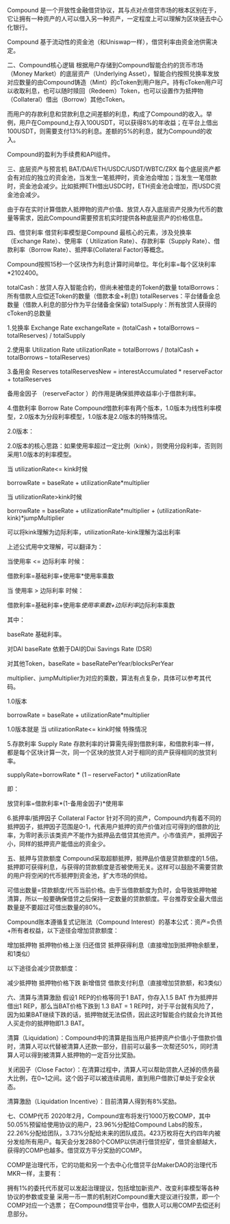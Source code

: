 Compound 是一个开放性金融借贷协议，其与点对点借贷市场的根本区别在于，它让拥有一种资产的人可以借入另一种资产，一定程度上可以理解为区块链去中心化银行。

Compound 基于流动性的资金池（和Uniswap一样），借贷利率由资金池供需决定。



二、Compound核心逻辑
根据用户存储到Compound智能合约的货币市场（Money Market）的底层资产（Underlying Asset），智能合约按照兑换率发放对应数量的由Compound铸造（Mint）的cToken到用户账户。持有cToken用户可以收取利息，也可以随时赎回（Redeem）Token，也可以设置作为抵押物（Collateral）借出（Borrow）其他cToken。

而用户的存款利息和贷款利息之间差额的利息，构成了Compound的收入。举例，用户在Compound上存入100USDT，可以获得8%的年收益；在平台上借出100USDT，则需要支付13%的利息。差额的5%的利息，就为Compound的收入。

Compound的盈利为手续费和API组件。



三、底层资产与预言机
BAT/DAI/ETH/USDC/USDT/WBTC/ZRX 每个底层资产都会有对应的独立的资金池，当发生一笔抵押时，资金池会增加；当发生一笔借款时，资金池会减少。比如抵押ETH借出USDC时，ETH资金池会增加，而USDC资金池会减少。

由于存在实时计算借款人抵押物的资产价值、放贷人存入底层资产兑换为代币的数量等需求，因此Compound需要预言机实时提供各种底层资产的价格信息。



四、借贷利率
借贷利率模型是Compound 最核心的元素，涉及兑换率（Exchange Rate）、使用率（ Utilization Rate）、存款利率（Supply Rate）、借款利率（Borrow Rate）、抵押率(Collateral Factor)等概念。

Compound按照15秒一个区块作为利息计算时间单位。年化利率=每个区块利率*2102400。

totalCash：放贷人存入智能合約，但尚未被借走的Token的数量
totalBorrows：所有借款人应偿还Token的数量（借款本金+利息)
totalReserves：平台储备金总数量（借款人利息的部分作为平台储备金保留)
totalSupply：所有放贷人获得的cToken的总数量


1.兑换率 Exchange Rate
exchangeRate = (totalCash + totalBorrows – totalReserves) / totalSupply

2.使用率 Utilization Rate
utilizationRate = totalBorrows / (totalCash + totalBorrows – totalReserves)

3.备用金 Reserves
totalReservesNew = interestAccumulated * reserveFactor + totalReserves

备用金因子 （reserveFactor ）的作用是确保抵押收益率小于借款利率。

4.借款利率 Borrow Rate
Compound借款利率有两个版本，1.0版本为线性利率模型，2.0版本为分段利率模型，1.0版本是2.0版本的特殊情况。

2.0版本：

2.0版本的核心思路：如果使用率超过一定比例（kink），则使用分段利率，否则则采用1.0版本的利率模型。

当 utilizationRate<= kink时候

borrowRate = baseRate + utilizationRate*multiplier

当 utilizationRate>kink时候

borrowRate = baseRate + utilizationRate*multiplier + (utilizationRate-kink)*jumpMultiplier

可以将kink理解为边际利率，utilizationRate-kink理解为溢出利率

上述公式用中文理解，可以翻译为：

当使用率 <= 边际利率 时候：

借款利率=基础利率+使用率*使用率乘数

当 使用率 > 边际利率 时候：

借款利率=基础利率+使用率*使用率乘数+边际利率*边际利率乘数

其中：

baseRate 基础利率。

对DAI baseRate 依赖于DAI的Dai Savings Rate (DSR)

对其他Token，baseRate = baseRatePerYear/blocksPerYear

multiplier、jumpMultiplier为对应的乘数，算法有点复杂，具体可以参考其代码。

1.0版本

borrowRate = baseRate + utilizationRate*multiplier

1.0版本就是 当 utilizationRate<= kink时候 特殊情况



5.存款利率 Supply Rate
存款利率的计算需先得到借款利率，和借款利率一样，都是每个区块计算一次，同一个区块的放贷人对于相同的资产获得相同的放贷利率。

supplyRate=borrowRate * (1 – reserveFactor) * utilizationRate

即：

放贷利率=借款利率*(1-备用金因子)*使用率



6.抵押率/抵押因子 Collateral Factor
针对不同的资产，Compound内有着不同的抵押因子，抵押因子范围是0-1，代表用户抵押的资产价值对应可得到的借款的比率，为零时表示该类资产不能作为抵押品去借贷其他资产。小市值资产，抵押因子小，同样的抵押资产能借出的资金少。





五、抵押与贷款额度
Compound采取超额抵押，抵押品价值是贷款额度的1.5倍。抵押即可获得利息，与获得的贷款额度是否被使用无关。这样可以鼓励不需要贷款的用户将空闲的代币抵押到资金池，扩大市场的供给。

可借出数量=贷款额度/代币当前价格。由于当借款额度为负时，会导致抵押物被清算，所以一般要确保借贷之后保持一定数量的贷款额度。平台推荐安全最大借出数量是不要超过可借出数量的80%。

Compound账本遵循复式记账法（Compound Interest）的基本公式：资产=负债+所有者权益，以下途径会增加贷款额度：

增加抵押物
抵押物价格上涨
归还借贷
抵押获得利息（直接增加到抵押物余额里，和1类似）


以下途径会减少贷款额度：

减少抵押物
抵押物价格下跌
新增借贷
借款支付利息（直接增加贷款额，和3类似）


六、清算与清算激励
假设1 REP的价格等同于1 BAT，你存入1.5 BAT 作为抵押并借出1 REP，那么当BAT价格下跌到 1.3 BAT = 1 REP时，对于平台就有风险了，因为如果BAT继续下跌的话，抵押物就无法偿债，因此这时智能合约就会允许其他人买走你的抵押物即1.3 BAT。

清算（Liquidation）：Compound中的清算是指当用户抵押资产价值小于借款价值时，清算人可以代替被清算人还款一部分，目前可以最多一次帮还50%，同时清算人可以得到被清算人抵押物的一定百分比奖励。

关闭因子（Close Factor）：在清算过程中，清算人可以帮助贷款人还掉的债务最大比例，在0~1之间。这个因子可以被连续调用，直到用户借款订单处于安全状态。

清算激励（Liquidation Incentive）：目前清算人得到有8%奖励。



七、COMP代币
2020年2月，Compound宣布将发行1000万枚COMP，其中50.05%预留给使用协议的用户，23.96%分配给Compound Labs的股东，22.26%分配给团队，3.73%分配给未来的团队成员。423万枚将在大约四年内被分发给所有用户。每天会分发2880个COMP以供进行借贷挖矿，借贷金额越大，获得的COMP也越多。借贷双方平分奖励的COMP。



COMP是治理代币，它的功能和另一个去中心化借贷平台MakerDAO的治理代币MKR一样，主要有：

拥有1%的委托代币就可以发起治理提议，包括增加新资产、改变利率模型等各种协议的参数或变量
采用一币一票的机制对Compound重大提议进行投票，即一个COMP对应一个选票；
在Compound借贷平台中，借款人可以用COMP去偿还利息部分。